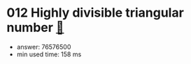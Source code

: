 012 Highly divisible triangular number [:link:](http://projecteuler.net/problem=12)  
========================

- answer: 76576500 
- min used time: 158 ms

